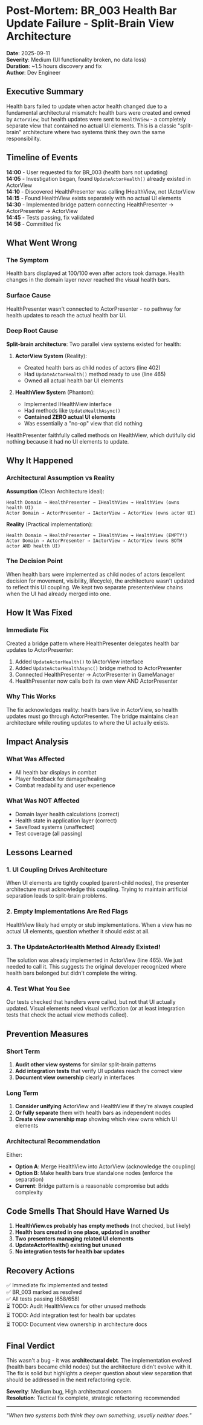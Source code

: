 # Post-Mortem: BR_003 Health Bar Update Failure - Split-Brain View Architecture

**Date**: 2025-09-11  
**Severity**: Medium (UI functionality broken, no data loss)  
**Duration**: ~1.5 hours discovery and fix  
**Author**: Dev Engineer  

## Executive Summary

Health bars failed to update when actor health changed due to a fundamental architectural mismatch: health bars were created and owned by `ActorView`, but health updates were sent to `HealthView` - a completely separate view that contained no actual UI elements. This is a classic "split-brain" architecture where two systems think they own the same responsibility.

## Timeline of Events

**14:00** - User requested fix for BR_003 (health bars not updating)  
**14:05** - Investigation began, found `UpdateActorHealth()` already existed in ActorView  
**14:10** - Discovered HealthPresenter was calling IHealthView, not IActorView  
**14:15** - Found HealthView exists separately with no actual UI elements  
**14:30** - Implemented bridge pattern connecting HealthPresenter → ActorPresenter → ActorView  
**14:45** - Tests passing, fix validated  
**14:56** - Committed fix  

## What Went Wrong

### The Symptom
Health bars displayed at 100/100 even after actors took damage. Health changes in the domain layer never reached the visual health bars.

### Surface Cause  
HealthPresenter wasn't connected to ActorPresenter - no pathway for health updates to reach the actual health bar UI.

### Deep Root Cause
**Split-brain architecture**: Two parallel view systems existed for health:

1. **ActorView System** (Reality):
   - Created health bars as child nodes of actors (line 402)
   - Had `UpdateActorHealth()` method ready to use (line 465)
   - Owned all actual health bar UI elements
   
2. **HealthView System** (Phantom):
   - Implemented IHealthView interface
   - Had methods like `UpdateHealthAsync()`
   - **Contained ZERO actual UI elements**
   - Was essentially a "no-op" view that did nothing

HealthPresenter faithfully called methods on HealthView, which dutifully did nothing because it had no UI elements to update.

## Why It Happened

### Architectural Assumption vs Reality

**Assumption** (Clean Architecture ideal):
```
Health Domain → HealthPresenter → IHealthView → HealthView (owns health UI)
Actor Domain → ActorPresenter → IActorView → ActorView (owns actor UI)
```

**Reality** (Practical implementation):
```
Health Domain → HealthPresenter → IHealthView → HealthView (EMPTY!)
Actor Domain → ActorPresenter → IActorView → ActorView (owns BOTH actor AND health UI)
```

### The Decision Point
When health bars were implemented as child nodes of actors (excellent decision for movement, visibility, lifecycle), the architecture wasn't updated to reflect this UI coupling. We kept two separate presenter/view chains when the UI had already merged into one.

## How It Was Fixed

### Immediate Fix
Created a bridge pattern where HealthPresenter delegates health bar updates to ActorPresenter:
1. Added `UpdateActorHealth()` to IActorView interface
2. Added `UpdateActorHealthAsync()` bridge method to ActorPresenter
3. Connected HealthPresenter → ActorPresenter in GameManager
4. HealthPresenter now calls both its own view AND ActorPresenter

### Why This Works
The fix acknowledges reality: health bars live in ActorView, so health updates must go through ActorPresenter. The bridge maintains clean architecture while routing updates to where the UI actually exists.

## Impact Analysis

### What Was Affected
- All health bar displays in combat
- Player feedback for damage/healing
- Combat readability and user experience

### What Was NOT Affected  
- Domain layer health calculations (correct)
- Health state in application layer (correct)
- Save/load systems (unaffected)
- Test coverage (all passing)

## Lessons Learned

### 1. UI Coupling Drives Architecture
When UI elements are tightly coupled (parent-child nodes), the presenter architecture must acknowledge this coupling. Trying to maintain artificial separation leads to split-brain problems.

### 2. Empty Implementations Are Red Flags
HealthView likely had empty or stub implementations. When a view has no actual UI elements, question whether it should exist at all.

### 3. The UpdateActorHealth Method Already Existed!
The solution was already implemented in ActorView (line 465). We just needed to call it. This suggests the original developer recognized where health bars belonged but didn't complete the wiring.

### 4. Test What You See
Our tests checked that handlers were called, but not that UI actually updated. Visual elements need visual verification (or at least integration tests that check the actual view methods called).

## Prevention Measures

### Short Term
1. **Audit other view systems** for similar split-brain patterns
2. **Add integration tests** that verify UI updates reach the correct view
3. **Document view ownership** clearly in interfaces

### Long Term  
1. **Consider unifying** ActorView and HealthView if they're always coupled
2. **Or fully separate** them with health bars as independent nodes
3. **Create view ownership map** showing which view owns which UI elements

### Architectural Recommendation
Either:
- **Option A**: Merge HealthView into ActorView (acknowledge the coupling)
- **Option B**: Make health bars true standalone nodes (enforce the separation)
- **Current**: Bridge pattern is a reasonable compromise but adds complexity

## Code Smells That Should Have Warned Us

1. **HealthView.cs probably has empty methods** (not checked, but likely)
2. **Health bars created in one place, updated in another**
3. **Two presenters managing related UI elements**
4. **UpdateActorHealth() existing but unused**
5. **No integration tests for health bar updates**

## Recovery Actions

✅ Immediate fix implemented and tested  
✅ BR_003 marked as resolved  
✅ All tests passing (658/658)  
⏳ TODO: Audit HealthView.cs for other unused methods  
⏳ TODO: Add integration test for health bar updates  
⏳ TODO: Document view ownership in architecture docs  

## Final Verdict

This wasn't a bug - it was **architectural debt**. The implementation evolved (health bars became child nodes) but the architecture didn't evolve with it. The fix is solid but highlights a deeper question about view separation that should be addressed in the next refactoring cycle.

**Severity**: Medium bug, High architectural concern  
**Resolution**: Tactical fix complete, strategic refactoring recommended

---

*"When two systems both think they own something, usually neither does."*